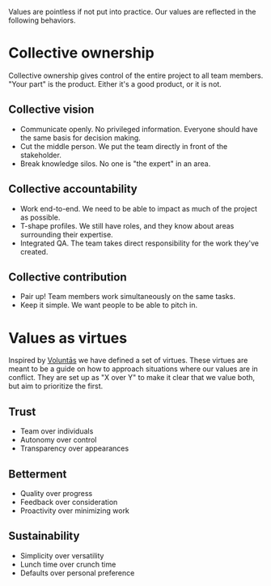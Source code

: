 Values are pointless if not put into practice. Our values are reflected in the following behaviors.

# Collective ownership
Collective ownership gives control of the entire project to all team members. "Your part" is the product. Either it's a good product, or it is not. 

## Collective vision
- Communicate openly. No privileged information. Everyone should have the same basis for decision making.
- Cut the middle person. We put the team directly in front of the stakeholder.
- Break knowledge silos. No one is "the expert" in an area.

## Collective accountability
- Work end-to-end. We need to be able to impact as much of the project as possible.
- T-shape profiles. We still have roles, and they know about areas surrounding their expertise.
- Integrated QA. The team takes direct responsibility for the work they've created.

## Collective contribution
- Pair up! Team members work simultaneously on the same tasks.
- Keep it simple. We want people to be able to pitch in.

# Values as virtues

Inspired by [Voluntās](https://voluntas.com/) we have defined a set of virtues.
These virtues are meant to be a guide on how to approach situations where our values are in conflict.
They are set up as "X over Y" to make it clear that we value both, but aim to prioritize the first.

## Trust
- Team over individuals
- Autonomy over control
- Transparency over appearances
## Betterment
- Quality over progress
- Feedback over consideration
- Proactivity over minimizing work
## Sustainability
- Simplicity over versatility
- Lunch time over crunch time
- Defaults over personal preference
